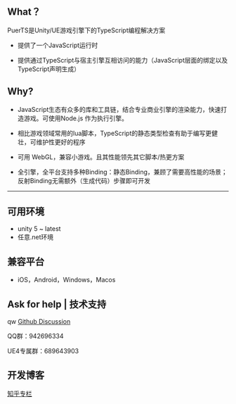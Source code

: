 ## What？
PuerTS是Unity/UE游戏引擎下的TypeScript编程解决方案

* 提供了一个JavaScript运行时

* 提供通过TypeScript与宿主引擎互相访问的能力（JavaScript层面的绑定以及TypeScript声明生成）
 

## Why?

* JavaScript生态有众多的库和工具链，结合专业商业引擎的渲染能力，快速打造游戏。可使用Node.js 作为执行引擎。

* 相比游戏领域常用的lua脚本，TypeScript的静态类型检查有助于编写更健壮，可维护性更好的程序

* 可用 WebGL，兼容小游戏。且其性能领先其它脚本/热更方案

* 全引擎，全平台支持多种Binding：静态Binding，兼顾了需要高性能的场景；反射Binding无需额外（生成代码）步骤即可开发

---

## 可用环境

* unity 5 ~ latest
* 任意.net环境

## 兼容平台

* iOS，Android，Windows，Macos

## Ask for help | 技术支持
qw
[Github Discussion](https://github.com/Tencent/puerts/discussions)

QQ群：942696334

UE4专属群：689643903

## 开发博客
[知乎专栏](https://www.zhihu.com/column/c_1355534112468402176)
